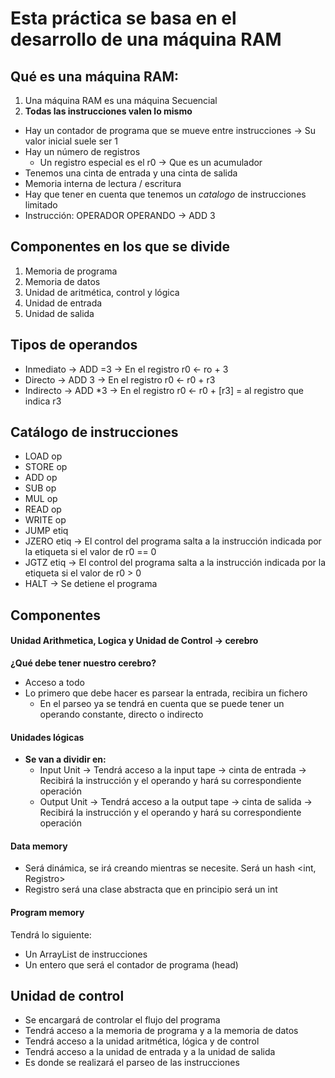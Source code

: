 # Esta práctica se basa en el desarrollo de una máquina RAM

## Qué es una máquina RAM:
1. Una máquina RAM es una máquina Secuencial
2. **Todas las instrucciones valen lo mismo**
- Hay un contador de programa que se mueve entre instrucciones -> Su valor inicial suele ser 1
- Hay un número de registros
  - Un registro especial es el r0 -> Que es un acumulador
- Tenemos una cinta de entrada y una cinta de salida
- Memoria interna de lectura / escritura
- Hay que tener en cuenta que tenemos un *catalogo* de instrucciones limitado
- Instrucción: OPERADOR OPERANDO -> ADD 3

## Componentes en los que se divide
1. Memoria de programa
2. Memoria de datos
3. Unidad de aritmética, control y lógica
4. Unidad de entrada
5. Unidad de salida

## Tipos de operandos
- Inmediato -> ADD =3 -> En el registro r0 <- ro + 3
- Directo -> ADD 3 -> En el registro r0 <- r0 + r3
- Indirecto -> ADD *3 -> En el registro r0 <- r0 + [r3] = al registro que indica r3

## Catálogo de instrucciones
- LOAD op
- STORE op
- ADD op
- SUB op
- MUL op
- READ op
- WRITE op
- JUMP etiq
- JZERO etiq -> El control del programa salta a la instrucción indicada por la etiqueta si el valor de r0 == 0
- JGTZ etiq -> El control del programa salta a la instrucción indicada por la etiqueta si el valor de r0 > 0
- HALT -> Se detiene el programa

## Componentes
#### Unidad Arithmetica, Logica y Unidad de Control -> cerebro
**¿Qué debe tener nuestro cerebro?**
- Acceso a todo
- Lo primero que debe hacer es parsear la entrada, recibira un fichero
  - En el parseo ya se tendrá en cuenta que se puede tener un operando constante, directo o indirecto

#### Unidades lógicas
- **Se van a dividir en:**
  - Input Unit -> Tendrá acceso a la input tape -> cinta de entrada
               -> Recibirá la instrucción y el operando y hará su correspondiente operación
  - Output Unit -> Tendrá acceso a la output tape -> cinta de salida
               -> Recibirá la instrucción y el operando y hará su        correspondiente operación

#### Data memory
- Será dinámica, se irá creando mientras se necesite. Será un hash <int, Registro>
- Registro será una clase abstracta que en principio será un int

#### Program memory
Tendrá lo siguiente: 
  - Un ArrayList de instrucciones
  - Un entero que será el contador de programa (head)

## Unidad de control
- Se encargará de controlar el flujo del programa
- Tendrá acceso a la memoria de programa y a la memoria de datos
- Tendrá acceso a la unidad aritmética, lógica y de control
- Tendrá acceso a la unidad de entrada y a la unidad de salida
- Es donde se realizará el parseo de las instrucciones